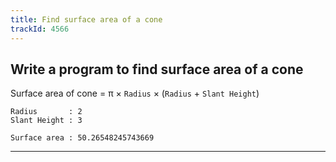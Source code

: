 ```yaml
---
title: Find surface area of a cone
trackId: 4566
---
```


## Write a program to find surface area of a cone

Surface area of cone = π × `Radius` × (`Radius` + `Slant Height`)

```
Radius       : 2
Slant Height : 3

Surface area : 50.26548245743669
```

---
